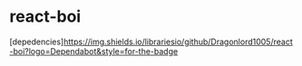 # react-boi

[depedencies]<https://img.shields.io/librariesio/github/Dragonlord1005/react-boi?logo=Dependabot&style=for-the-badge>

